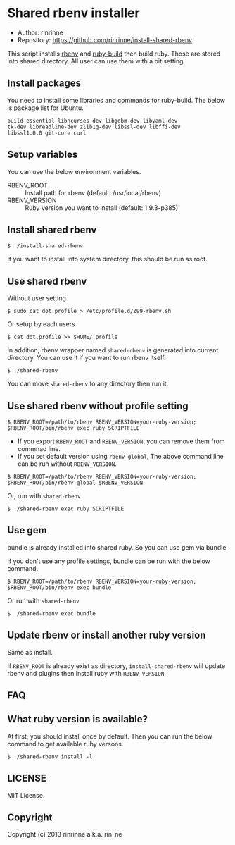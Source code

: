 Shared rbenv installer
===========================

* Author: rinrinne
* Repository: https://github.com/rinrinne/install-shared-rbenv

This script installs [rbenv][1] and [ruby-build][2] then build ruby. Those are stored into shared directory. All user can use them with a bit setting.

[1]: https://github.com/sstephenson/rbenv
[2]: https://github.com/sstephenson/ruby-build

Install packages
---------------------------

You need to install some libraries and commands for ruby-build. The below is package list for Ubuntu.

    build-essential libncurses-dev libgdbm-dev libyaml-dev
    tk-dev libreadline-dev zlib1g-dev libssl-dev libffi-dev
    libssl1.0.0 git-core curl

Setup variables
---------------------------

You can use the below environment variables.

<dl>
  <dt>RBENV_ROOT</dt>
  <dd>Install path for rbenv (default: /usr/local/rbenv)</dd>
  <dt>RBENV_VERSION</dt>
  <dd>Ruby version you want to install (default: 1.9.3-p385)</dd>
</dl>

Install shared rbenv
---------------------------

```
$ ./install-shared-rbenv
```

If you want to install into system directory, this should be run as root.


Use shared rbenv
---------------------------

Without user setting
```
$ sudo cat dot.profile > /etc/profile.d/Z99-rbenv.sh
```

Or setup by each users
```
$ cat dot.profile >> $HOME/.profile
```

In addition, rbenv wrapper named `shared-rbenv` is generated into current directory. You can use it if you want to run rbenv itself.

```
$ ./shared-rbenv
```

You can move `shared-rbenv` to any directory then run it.

Use shared rbenv without profile setting
---------------------------

```
$ RBENV_ROOT=/path/to/rbenv RBENV_VERSION=your-ruby-version; $RBENV_ROOT/bin/rbenv exec ruby SCRIPTFILE
```

* If you export `RBENV_ROOT` and `RBENV_VERSION`, you can remove them from commnad line.
* If you set default version using `rbenv global`, The above command line can be run without `RBENV_VERSION`.

```
$ RBENV_ROOT=/path/to/rbenv RBENV_VERSION=your-ruby-version; $RBENV_ROOT/bin/rbenv global $RBENV_VERSION
```

Or, run with `shared-rbenv`

```
$ ./shared-rbenv exec ruby SCRIPTFILE
```

Use gem
---------------------------

bundle is already installed into shared ruby. So you can use gem via bundle.

If you don't use any profile settings, bundle can be run with the below command.

```
$ RBENV_ROOT=/path/to/rbenv RBENV_VERSION=your-ruby-version; $RBENV_ROOT/bin/rbenv exec bundle
```

Or run with `shared-rbenv`

```
$ ./shared-rbenv exec bundle
```

Update rbenv or install another ruby version
---------------------------

Same as install.

If `RBENV_ROOT` is already exist as directory, `install-shared-rbenv` will update rbenv and plugins then install ruby with `RBENV_VERSION`.

FAQ
---------------------------

## What ruby version is available?

At first, you should install once by default. Then you can run the below command to get available ruby versons.

```
$ ./shared-rbenv install -l
```

LICENSE
---------------------------

MIT License.


Copyright
---------------------------

Copyright (c) 2013 rinrinne a.k.a. rin_ne
